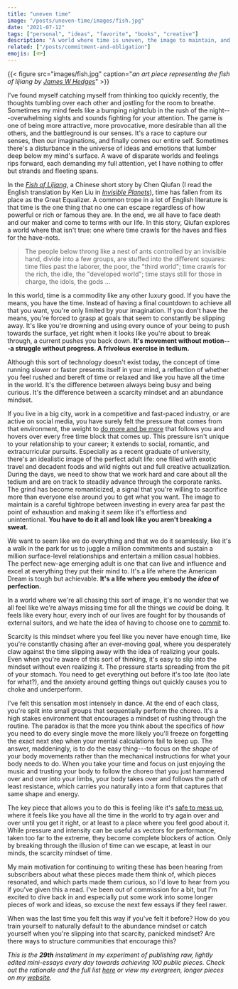 ```yaml
---
title: "uneven time"
image: "/posts/uneven-time/images/fish.jpg"
date: "2021-07-12"
tags: ["personal", "ideas", "favorite", "books", "creative"]
description: "A world where time is uneven, the image to maintain, and the power of mindsets"
related: ["/posts/commitment-and-obligation"]
emojis: [🐟]
---
```


{{< figure src="images/fish.jpg" caption="*an art piece representing the fish of lijiang by [James W Hedges](http://jameswhedges.com/the-fish-of-lijiang/)*" >}}

I've found myself catching myself from thinking too quickly recently, the thoughts tumbling over each other and jostling for the room to breathe. Sometimes my mind feels like a bumping nightclub in the rush of the night---overwhelming sights and sounds fighting for your attention. The game is one of being more attractive, more provocative, more desirable than all the others, and the battleground is our senses. It's a race to capture our senses, then our imaginations, and finally comes our entire self. Sometimes there's a disturbance in the universe of ideas and emotions that lumber deep below my mind's surface. A wave of disparate worlds and feelings rips forward, each demanding my full attention, yet I have nothing to offer but strands and fleeting spans.

In the *[Fish of Lijiang](http://clarkesworldmagazine.com/chen_08_11/)*, a Chinese short story by Chen Qiufan (I read the English translation by Ken Liu in *[Invisible Planets](https://www.goodreads.com/book/show/28220730-invisible-planets)*), time has fallen from its place as the Great Equalizer. A common trope in a lot of English literature is that time is the one thing that no one can escape regardless of how powerful or rich or famous they are. In the end, we all have to face death and our maker and come to terms with our life. In this story, Qiufan explores a world where that isn't true: one where time crawls for the haves and flies for the have-nots.

> The people below throng like a nest of ants controlled by an invisible hand, divide into a few groups, are stuffed into the different squares: time flies past the laborer, the poor, the "third world"; time crawls for the rich, the idle, the "developed world"; time stays still for those in charge, the idols, the gods ...

In this world, time is a commodity like any other luxury good. If you have the means, you have the time. Instead of having a final countdown to achieve all that you want, you're only limited by your imagination. If you don't have the means, you're forced to grasp at goals that seem to constantly be slipping away. It's like you're drowning and using every ounce of your being to push towards the surface, yet right when it looks like you're about to break through, a current pushes you back down. **It's movement without motion---a struggle without progress. A frivolous exercise in tedium.**

Although this sort of technology doesn't exist today, the concept of time running slower or faster presents itself in your mind, a reflection of whether you feel rushed and bereft of time or relaxed and like you have all the time in the world. It's the difference between always being busy and being curious. It's the difference between a scarcity mindset and an abundance mindset.

If you live in a big city, work in a competitive and fast-paced industry, or are active on social media, you have surely felt the pressure that comes from that environment, the weight to [do more and be more](https://spencerchang.substack.com/p/do-more-be-more-mini-26100) that follows you and hovers over every free time block that comes up. This pressure isn't unique to your relationship to your career; it extends to social, romantic, and extracurricular pursuits. Especially as a recent graduate of university, there's an idealistic image of the perfect adult life: one filled with exotic travel and decadent foods and wild nights out and full creative actualization. During the days, we need to show that we work hard and care about all the tedium and are on track to steadily advance through the corporate ranks. The grind has become romanticized, a signal that you're willing to sacrifice more than everyone else around you to get what you want. The image to maintain is a careful tightrope between investing in every area far past the point of exhaustion and making it *seem* like it's effortless and unintentional. **You have to do it all and look like you aren't breaking a sweat.**

We want to seem like we do everything and that we do it seamlessly, like it's a walk in the park for us to juggle a million commitments and sustain a million surface-level relationships and entertain a million casual hobbies. The perfect new-age emerging adult is one that can live and influence and excel at everything they put their mind to. It's a life where the American Dream is tough but achievable. **It's a life where you embody the *idea* of perfection.**

In a world where we're all chasing this sort of image, it's no wonder that we all feel like we're always missing time for all the things we *could* be doing. It feels like every hour, every inch of our lives are fought for by thousands of external suitors, and we hate the idea of having to choose one to [commit](https://www.spencerchang.me/posts/commitment-and-obligation/) to.

Scarcity is this mindset where you feel like you never have enough time, like you're constantly chasing after an ever-moving goal, where you desperately claw against the time slipping away with the idea of realizing your goals. Even when you're aware of this sort of thinking, it's easy to slip into the mindset without even realizing it. The pressure starts spreading from the pit of your stomach. You need to get everything out before it's too late (too late for what?), and the anxiety around getting things out quickly causes you to choke and underperform.

I've felt this sensation most intensely in dance. At the end of each class, you're split into small groups that sequentially perform the choreo. It's a high stakes environment that encourages a mindset of rushing through the routine. The paradox is that the more you think about the specifics of *how* you need to do every single move the more likely you'll freeze on forgetting the exact next step when your mental calculations fail to keep up. The answer, maddeningly, is to do the easy thing---to focus on the *shape* of your body movements rather than the mechanical instructions for what your body needs to do. When you take your time and focus on just enjoying the music and trusting your body to follow the choreo that you just hammered over and over into your limbs, your body takes over and follows the path of least resistance, which carries you naturally into a form that captures that same shape and energy.

The key piece that allows you to do this is feeling like it's [safe to mess up](https://spencerchang.substack.com/p/trust), where it feels like you have all the time in the world to try again over and over until you get it right, or at least to a place where you feel good about it. While pressure and intensity can be useful as vectors for performance, taken too far to the extreme, they become complete blockers of action. Only by breaking through the illusion of time can we escape, at least in our minds, the scarcity mindset of time.

My main motivation for continuing to writing these has been hearing from subscribers about what these pieces made them think of, which pieces resonated, and which parts made them curious, so I'd love to hear from you if you've given this a read. I've been out of commission for a bit, but I'm excited to dive back in and especially put some work into some longer pieces of work and ideas, so excuse the next few essays if they feel rawer.

When was the last time you felt this way if you've felt it before? How do you train yourself to naturally default to the abundance mindset or catch yourself when you're slipping into that scarcity, panicked mindset? Are there ways to structure communities that encourage this?

_This is the **29th** installment in my experiment of publishing raw, lightly edited mini-essays every day towards achieving 100 public pieces. Check out the rationale and the full list [here](https://www.spencerchang.me/experiments/100posts/) or view my evergreen, longer pieces on my [website](https://spencerchang.me/)._
